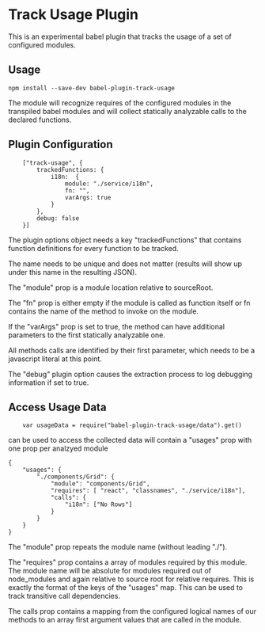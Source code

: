 Track Usage Plugin
==================

This is an experimental babel plugin that tracks the usage of a set of configured modules.

Usage
-----

```
npm install --save-dev babel-plugin-track-usage
```

The module will recognize requires of the configured modules in the transpiled babel modules and will collect
statically analyzable calls to the declared functions.
 

Plugin Configuration
--------------------

```
    ["track-usage", {
        trackedFunctions: {
            i18n:  {
                module: "./service/i18n",
                fn: "",
                varArgs: true
            }
        },
        debug: false
    }]
```

The plugin options object needs a key "trackedFunctions" that contains function definitions for every function to be tracked.

The name needs to be unique and does not matter (results will show up under this name in the resulting JSON).

The "module" prop is a module location relative to sourceRoot. 

The "fn" prop is either empty if the module is called as function itself or fn contains the name of the method to invoke on the module.

If the "varArgs" prop is set to true, the method can have additional parameters to the first statically analyzable one.

All methods calls are identified by their first parameter, which needs to be a javascript literal at this point.

The "debug" plugin option causes the extraction process to log debugging information if set to true.

Access Usage Data
-----------------

```
    var usageData = require("babel-plugin-track-usage/data").get()
```

can be used to access the collected data will contain a "usages" prop with one prop per analzyed module 

```
{ 
    "usages": {
        "./components/Grid": {
            "module": "components/Grid",
            "requires": [ "react", "classnames", "./service/i18n"],
            "calls": {
                "i18n": ["No Rows"]
            }
        }
    }
}

```

The "module" prop repeats the module name (without leading "./").


The "requires" prop contains a array of modules required by this module. The module name will be absolute for modules 
required out of node_modules and again relative to source root for relative requires. This is exactly the format of the 
keys of the "usages" map. This can be used to track transitive call dependencies.

The calls prop contains a mapping from the configured logical names of our methods to an array first argument values 
that are called in the module.
